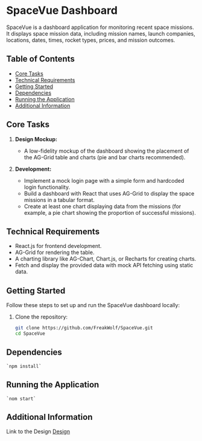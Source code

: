 # SpaceVue Dashboard

SpaceVue is a dashboard application for monitoring recent space missions. It displays space mission data, including mission names, launch companies, locations, dates, times, rocket types, prices, and mission outcomes.

## Table of Contents

- [Core Tasks](#core-tasks)
- [Technical Requirements](#technical-requirements)
- [Getting Started](#getting-started)
- [Dependencies](#dependencies)
- [Running the Application](#running-the-application)
- [Additional Information](#additional-information)

## Core Tasks

1. **Design Mockup:**
    - A low-fidelity mockup of the dashboard showing the placement of the AG-Grid table and charts (pie and bar charts recommended).

2. **Development:**
    - Implement a mock login page with a simple form and hardcoded login functionality.
    - Build a dashboard with React that uses AG-Grid to display the space missions in a tabular format.
    - Create at least one chart displaying data from the missions (for example, a pie chart showing the proportion of successful missions).

## Technical Requirements

- React.js for frontend development.
- AG-Grid for rendering the table.
- A charting library like AG-Chart, Chart.js, or Recharts for creating charts.
- Fetch and display the provided data with mock API fetching using static data.

## Getting Started

Follow these steps to set up and run the SpaceVue dashboard locally:

1. Clone the repository:

   ```bash
   git clone https://github.com/FreakWolf/SpaceVue.git
   cd SpaceVue

## Dependencies

    `npm install`

## Running the Application

    `nom start`

## Additional Information

Link to the Design [Design](https://www.figma.com/file/DPW1CJZJbMcy3lz5i3Lf45/SpaceVue?type=design&node-id=0%3A1&mode=design&t=2YtLxNQVWn6Iu7m7-1)